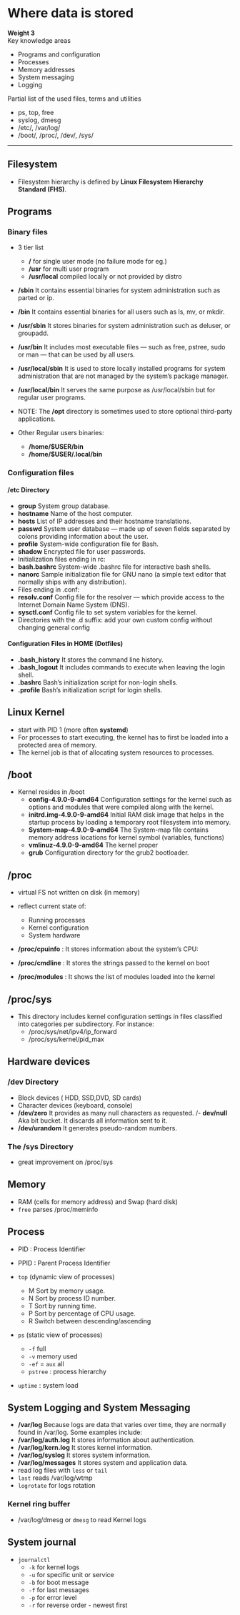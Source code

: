 # Where data is stored

**Weight 3**\
Key knowledge areas

- Programs and configuration
- Processes
- Memory addresses
- System messaging
- Logging

Partial list of the used files, terms and utilities

- ps, top, free
- syslog, dmesg
- /etc/, /var/log/
- /boot/, /proc/, /dev/, /sys/

---

## Filesystem

- Filesystem hierarchy is defined by **Linux Filesystem Hierarchy Standard (FHS)**.

## Programs

### Binary files

- 3 tier list
  - **/** for single user mode (no failure mode for eg.)
  - **/usr** for multi user program
  - **/usr/local** compiled locally or not provided by distro

- **/sbin**
It contains essential binaries for system administration such as parted or ip.
- **/bin**
It contains essential binaries for all users such as ls, mv, or mkdir.
- **/usr/sbin**
It stores binaries for system administration such as deluser, or groupadd.
- **/usr/bin**
It includes most executable files — such as free, pstree, sudo or man — that can be used by all
users.
- **/usr/local/sbin**
It is used to store locally installed programs for system administration that are not managed by
the system’s package manager.
- **/usr/local/bin**
It serves the same purpose as /usr/local/sbin but for regular user programs.

- NOTE: The **/opt** directory is sometimes used to store optional third-party applications.

- Other Regular users binaries:
  - **/home/$USER/bin**
  - **/home/$USER/.local/bin**

### Configuration files

#### /etc Directory

- **group**
System group database.
- **hostname**
Name of the host computer.
- **hosts**
List of IP addresses and their hostname translations.
- **passwd**
System user database — made up of seven fields separated by colons providing information
about the user.
- **profile**
System-wide configuration file for Bash.
- **shadow**
Encrypted file for user passwords.
- Initialization files ending in rc:
- **bash.bashrc**
System-wide .bashrc file for interactive bash shells.
- **nanorc**
Sample initialization file for GNU nano (a simple text editor that normally ships with any
distribution).
- Files ending in .conf:
- **resolv.conf**
Config file for the resolver — which provide access to the Internet Domain Name System
(DNS).
- **sysctl.conf**
Config file to set system variables for the kernel.
- Directories with the .d suffix: add your own custom config without changing general config

#### Configuration Files in HOME (Dotfiles)

- **.bash_history**
It stores the command line history.
- **.bash_logout**
It includes commands to execute when leaving the login shell.
- **.bashrc**
Bash’s initialization script for non-login shells.
- **.profile**
Bash’s initialization script for login shells.

## Linux Kernel

- start with PID 1 (more often **systemd**)
- For processes to start executing, the kernel has to first be loaded into a protected area of
memory.
- The kernel job is that of allocating system resources to processes.

## /boot

- Kernel resides in /boot
  - **config-4.9.0-9-amd64**
Configuration settings for the kernel such as options and modules that were compiled along
with the kernel.
  - **initrd.img-4.9.0-9-amd64**
Initial RAM disk image that helps in the startup process by loading a temporary root filesystem
into memory.
  - **System-map-4.9.0-9-amd64**
The System-map file contains memory address locations for kernel symbol (variables, functions)
  - **vmlinuz-4.9.0-9-amd64**
The kernel proper 
  - **grub**
Configuration directory for the grub2 bootloader.

## /proc

- virtual FS not written on disk (in memory)
- reflect current state of:
  - Running processes
  - Kernel configuration
  - System hardware

- **/proc/cpuinfo** : It stores information about the system’s CPU:
- **/proc/cmdline** : It stores the strings passed to the kernel on boot
- **/proc/modules** : It shows the list of modules loaded into the kernel

## /proc/sys

- This directory includes kernel configuration settings in files classified into categories per
subdirectory. For instance:
  - /proc/sys/net/ipv4/ip_forward
  - /proc/sys/kernel/pid_max

## Hardware devices

### /dev Directory

- Block devices ( HDD, SSD,DVD, SD cards)
- Character devices (keyboard, console)
- **/dev/zero**
It provides as many null characters as requested.
/- **dev/null**
Aka bit bucket. It discards all information sent to it.
- **/dev/urandom**
It generates pseudo-random numbers.

### The /sys Directory

- great improvement on /proc/sys

## Memory

- RAM (cells for memory address) and Swap (hard disk)
- `free` parses /proc/meminfo

## Process

- PID : Process Identifier
- PPID : Parent Process Identifier
- `top` (dynamic view of processes)
  - M
Sort by memory usage.
  - N
Sort by process ID number.
  - T
Sort by running time.
  - P
Sort by percentage of CPU usage.
  - R
Switch between descending/ascending

- `ps` (static view of processes)
  - `-f` full
  - `-v` memory used
  - `-ef` = `aux` all
  - `pstree` : process hierarchy
- `uptime` : system load

## System Logging and System Messaging

- **/var/log**
Because logs are data that varies over time, they are normally found in /var/log.
Some examples include:
- **/var/log/auth.log**
It stores information about authentication.
- **/var/log/kern.log**
It stores kernel information.
- **/var/log/syslog**
It stores system information.
- **/var/log/messages**
It stores system and application data.
- read log files with `less` or `tail`
- `last` reads /var/log/wtmp
- `logrotate` for logs rotation

### Kernel ring buffer

- /var/log/dmesg or `dmesg` to read Kernel logs

## System journal

- `journalctl`
  - `-k` for kernel logs
  - `-u` for specific unit or service
  - `-b` for boot message
  - `-f` for last messages
  - `-p` for error level
  - `-r` for reverse order - newest first
  